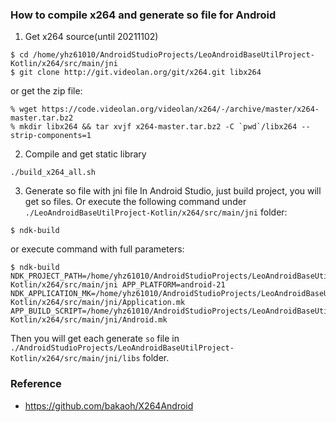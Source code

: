 ### How to compile x264 and generate so file for Android
1. Get x264 source(until 20211102)
```shell
$ cd /home/yhz61010/AndroidStudioProjects/LeoAndroidBaseUtilProject-Kotlin/x264/src/main/jni
$ git clone http://git.videolan.org/git/x264.git libx264
```
or get the zip file:
```shell
% wget https://code.videolan.org/videolan/x264/-/archive/master/x264-master.tar.bz2
% mkdir libx264 && tar xvjf x264-master.tar.bz2 -C `pwd`/libx264 --strip-components=1
```
2. Compile and get static library
```shell
./build_x264_all.sh
```
3. Generate so file with jni file
In Android Studio, just build project, you will get so files. Or execute the following command under `./LeoAndroidBaseUtilProject-Kotlin/x264/src/main/jni` folder:
```shell
$ ndk-build
```
or execute command with full parameters:
```shell
$ ndk-build NDK_PROJECT_PATH=/home/yhz61010/AndroidStudioProjects/LeoAndroidBaseUtilProject-Kotlin/x264/src/main/jni APP_PLATFORM=android-21 NDK_APPLICATION_MK=/home/yhz61010/AndroidStudioProjects/LeoAndroidBaseUtilProject-Kotlin/x264/src/main/jni/Application.mk APP_BUILD_SCRIPT=/home/yhz61010/AndroidStudioProjects/LeoAndroidBaseUtilProject-Kotlin/x264/src/main/jni/Android.mk
```
Then you will get each generate `so` file in `./AndroidStudioProjects/LeoAndroidBaseUtilProject-Kotlin/x264/src/main/jni/libs` folder.

### Reference
- https://github.com/bakaoh/X264Android